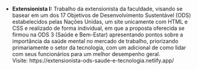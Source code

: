 <ul>
  <li> <b>Extensionista I:</b> Trabalho da extensionista da faculdade, visando se basear em um dos 17 Objetivos de Desenvolvimento Sustentável (ODS) estabelecidos pelas Nações Unidas, um site unicamente com HTML e CSS e realizado de forma individual, em que a proposta oferecida se firmou na ODS 3 (Saúde e Bem-Estar) apresentando pontos sobre a importância da saúde mental no mercado de trabalho, priorizando primariamente o setor da tecnologia, com um adicional de como lidar com seus funcionários para um melhor desempenho geral.</li> Visite: https://extensionista-ods-saude-e-tecnologia.netlify.app/ <br><br>
</ul>
